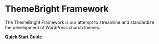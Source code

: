 # ThemeBright Framework

The ThemeBright Framework is our attempt to streamline and standardize the development of WordPress church themes.

**[Quick Start Guide](https://themebright.com/kb/themebright-framework-quick-start-guide/)**
